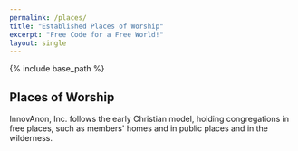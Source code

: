 ```yaml
---
permalink: /places/
title: "Established Places of Worship"
excerpt: "Free Code for a Free World!"
layout: single
---
```


{% include base_path %}

## Places of Worship

InnovAnon, Inc. follows the early Christian model,
holding congregations in free places,
such as members' homes and in public places and in the wilderness.

